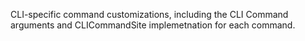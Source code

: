 CLI-specific command customizations, including the CLI Command arguments and
CLICommandSite implemetnation for each command.